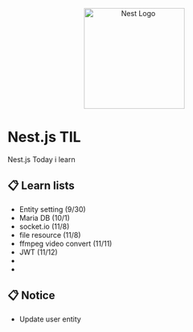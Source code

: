 <p align="center">
  <a href="http://nestjs.com/" target="blank"><img src="https://nestjs.com/img/logo-small.svg" width="200" alt="Nest Logo" /></a>
</p>

# Nest.js TIL
Nest.js Today i learn

## 📋 Learn lists

- Entity setting (9/30)
- Maria DB (10/1)
- socket.io (11/8)
- file resource (11/8)
- ffmpeg video convert (11/11)
- JWT (11/12)
- 
- 

## 📋 Notice

- Update user entity

